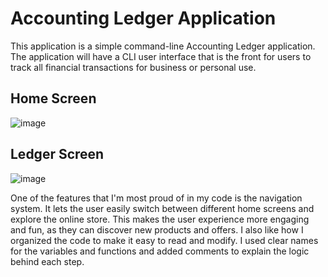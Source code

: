 # Accounting Ledger Application

This application is a simple command-line Accounting Ledger application. The application 
will have a CLI user interface that is the front for users to track all financial 
transactions for business or personal use.

## Home Screen
![image](https://github.com/itava0/AccountingLedgerApplication/assets/40846384/72b96217-9282-456e-abeb-43b7e7fb44f3)

## Ledger Screen
![image](https://github.com/itava0/AccountingLedgerApplication/assets/40846384/7320cf0b-be94-4054-a3b9-67e87e7307a8)

One of the features that I'm most proud of in my code is the navigation system. It lets the user easily switch between different home screens
and explore the online store. This makes the user experience more engaging and fun, as they can discover new products and offers. 
I also like how I organized the code to make it easy to read and modify. I used clear names for the variables and functions and added comments to explain the logic behind each step.


